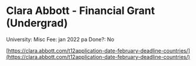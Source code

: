 # Clara Abbott - Financial Grant (Undergrad)

University: Misc
Fee: jan 2022 pa
Done?: No

[https://clara.abbott.com/t12application-date-february-deadline-countries/](https://clara.abbott.com/t12application-date-february-deadline-countries/)